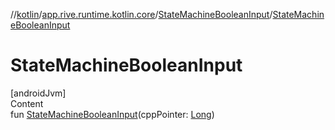 //[kotlin](../../../index.md)/[app.rive.runtime.kotlin.core](../index.md)/[StateMachineBooleanInput](index.md)/[StateMachineBooleanInput](-state-machine-boolean-input.md)



# StateMachineBooleanInput  
[androidJvm]  
Content  
fun [StateMachineBooleanInput](-state-machine-boolean-input.md)(cppPointer: [Long](https://kotlinlang.org/api/latest/jvm/stdlib/kotlin/-long/index.html))  




